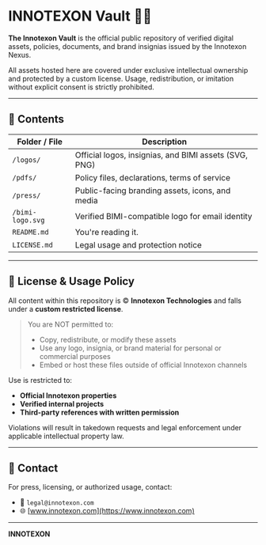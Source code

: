 # INNOTEXON Vault 🧬🚨

**The Innotexon Vault** is the official public repository of verified digital assets, policies, documents, and brand insignias issued by the Innotexon Nexus.

All assets hosted here are covered under exclusive intellectual ownership and protected by a custom license. Usage, redistribution, or imitation without explicit consent is strictly prohibited.

---

## 🔖 Contents

| Folder / File | Description |
|---------------|-------------|
| `/logos/` | Official logos, insignias, and BIMI assets (SVG, PNG) |
| `/pdfs/` | Policy files, declarations, terms of service |
| `/press/` | Public-facing branding assets, icons, and media |
| `/bimi-logo.svg` | Verified BIMI-compatible logo for email identity |
| `README.md` | You're reading it. |
| `LICENSE.md` | Legal usage and protection notice |

---

## 🔐 License & Usage Policy

All content within this repository is © **Innotexon Technologies** and falls under a **custom restricted license**.

> You are NOT permitted to:
> - Copy, redistribute, or modify these assets  
> - Use any logo, insignia, or brand material for personal or commercial purposes  
> - Embed or host these files outside of official Innotexon channels

Use is restricted to:
- **Official Innotexon properties**
- **Verified internal projects**
- **Third-party references with written permission**

Violations will result in takedown requests and legal enforcement under applicable intellectual property law.

---

## 📡 Contact

For press, licensing, or authorized usage, contact:
- 📩 `legal@innotexon.com`
- 🌐 [www.innotexon.com](https://www.innotexon.com)

---

**INNOTEXON**
